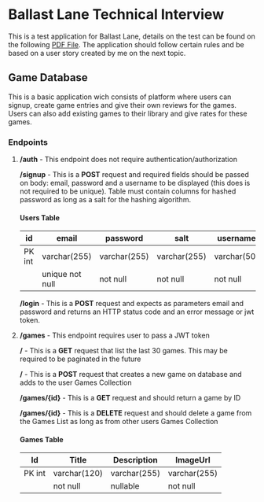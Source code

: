# Ballast Lane Technical Interview

This is a test application for Ballast Lane, details on the test can be found on the following [PDF File](https://github.com/gig10/ballast_lane/blob/main/Ballast%20Lane%20-%20Technical%20Interview%20Exercise%20V2.pdf). The application should follow certain rules and be based on a user story created by me on the next topic.

## Game Database

This is a basic application wich consists of platform where users can signup, create game entries and give their own reviews for the games. Users can also add existing games to their library and give rates for these games.

### Endpoints

1. **/auth** - This endpoint does not require authentication/authorization

   **/signup** - This is a **POST** request and required fields should be passed on body: email, password and a username to be displayed (this does is not required to be unique). Table must contain columns for
   hashed password as long as a salt for the hashing algorithm.

   #### Users Table

   | id     | email           | password     | salt         | username    |
   | ------ | --------------- | ------------ | ------------ | ----------- |
   | PK int | varchar(255)    | varchar(255) | varchar(255) | varchar(50) |
   |        | unique not null | not null     | not null     | not null    |

   **/login** - This is a **POST** request and expects as parameters email and password and returns an HTTP status code and an error message or jwt token.

2. **/games** - This endpoint requires user to pass a JWT token

   **/** - This is a **GET** request that list the last 30 games. This may be required to be paginated in the future

   **/** - This is a **POST** request that creates a new game on database and adds to the user Games Collection

   **/games/{id}** - This is a **GET** request and should return a game by ID

   **/games/{id}** - This is a **DELETE** request and should delete a game from the Games List as long as from other users Games Collection

   #### Games Table

   | Id     | Title        | Description  | ImageUrl     |
   | ------ | ------------ | ------------ | ------------ |
   | PK int | varchar(120) | varchar(255) | varchar(255) |
   |        | not null     | nullable     | not null     |
